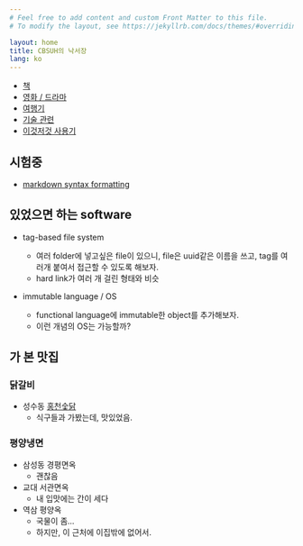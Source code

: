 ```yaml
---
# Feel free to add content and custom Front Matter to this file.
# To modify the layout, see https://jekyllrb.com/docs/themes/#overriding-theme-defaults

layout: home
title: CBSUH의 낙서장
lang: ko
---
```


* [책](/books/)
* [영화 / 드라마](/movies/)
* [여행기](/trip/)
* [기술 관련](/tech/)
* [이것저것 사용기](/gadgets/)

## 시험중

* [markdown syntax formatting](test/markdown-syntax-test)

## 있었으면 하는 software

* tag-based file system
  * 여러 folder에 넣고싶은 file이 있으니, file은 uuid같은 이름을 쓰고, tag를 여러개 붙여서 접근할 수 있도록 해보자.
  * hard link가 여러 개 걸린 형태와 비슷

* immutable language / OS
  * functional language에 immutable한 object를 추가해보자.
  * 이런 개념의 OS는 가능할까?

## 가 본 맛집

### 닭갈비

* 성수동 [홍천숯닭](https://www.facebook.com/babosimon/posts/10211373976865011)
  * 식구들과 가봤는데, 맛있었음.

### 평양냉면

* 삼성동 경평면옥
  * 괜찮음
* 교대 서관면옥
  * 내 입맛에는 간이 세다
* 역삼 평양옥
  * 국물이 좀...
  * 하지만, 이 근처에 이집밖에 없어서.
